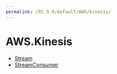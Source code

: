 ```yaml
---
permalink: /92.0.0/default/AWS/Kinesis/
---
```


# AWS.Kinesis



* [Stream](Stream.md)
* [StreamConsumer](StreamConsumer.md)